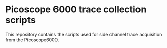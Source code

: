 

# Picoscope 6000 trace collection scripts

This repository contains the scripts used for side channel trace acquisition from the Picoscope6000.